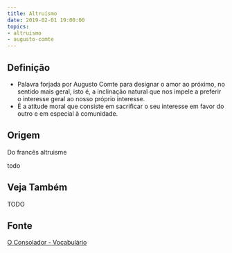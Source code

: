 ```yaml
---
title: Altruísmo
date: 2019-02-01 19:00:00
topics:
- altruismo
- augusto-comte
---
```


## Definição
* Palavra forjada por Augusto Comte para designar o amor ao próximo, no sentido
  mais geral, isto é, a inclinação natural que nos impele a preferir o interesse
  geral ao nosso próprio interesse. 
* É a atitude moral que consiste em sacrificar o seu interesse em favor do outro
  e em especial à comunidade.

## Origem
Do francês altruisme

todo

## Veja Também
TODO

## Fonte
[O Consolador - Vocabulário](http://www.oconsolador.com.br/linkfixo/vocabulario/principal.html)
